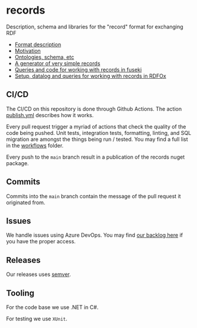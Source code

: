 # records
Description, schema and libraries for the "record" format for exchanging RDF

* [Format description](doc/format.md)
* [Motivation](doc/motivation.md)
* [Ontologies, schema, etc](schema/)
* [A generator of very simple records](src/RecordGenerator)
* [Queries and code for working with records in fuseki](src/fuseki)
* [Setup, datalog and queries for working with records in RDFOx](src/rdfox)


## CI/CD
The CI/CD on this repository is done through Github Actions. The action [publish.yml](./.github/workflows/publish.yml) describes how it works.

Every pull request trigger a myriad of actions that check the quality of the code being pushed. Unit tests, integration tests, formatting, linting, and SQL migration are amongst the things being run / tested. You may find a full list in the [workflows](./.github/workflows/) folder.

Every push to the `main` branch result in a publication of the records nuget package.

## Commits
Commits into the `main` branch contain the message of the pull request it originated from.

## Issues
We handle issues using Azure DevOps. You may find [our backlog here](https://dev.azure.com/EquinorASA/Spine/_backlogs/backlog/Semantic%20Infrastucture/Stories) if you have the proper access.

## Releases
Our releases uses [semver](https://semver.org/).

## Tooling
For the code base we use .NET in C#. 

For testing we use `XUnit`.